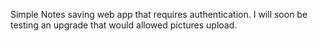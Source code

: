 Simple Notes saving web app that requires authentication. I will soon be testing an upgrade that would allowed pictures upload.
